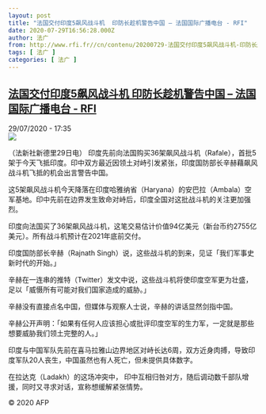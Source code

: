 ```yaml
---
layout: post
title: "法国交付印度5飙风战斗机  印防长趁机警告中国 – 法国国际广播电台 - RFI"
date: 2020-07-29T16:56:28.000Z
author: 法广
from: http://www.rfi.fr//cn/contenu/20200729-法国交付印度5飙风战斗机-印防长趁机警告中国
tags: [ 法广 ]
categories: [ 法广 ]
---
```

<!--1596041788000-->
[法国交付印度5飙风战斗机  印防长趁机警告中国 – 法国国际广播电台 - RFI](http://www.rfi.fr//cn/contenu/20200729-%E6%B3%95%E5%9B%BD%E4%BA%A4%E4%BB%98%E5%8D%B0%E5%BA%A65%E9%A3%99%E9%A3%8E%E6%88%98%E6%96%97%E6%9C%BA-%E5%8D%B0%E9%98%B2%E9%95%BF%E8%B6%81%E6%9C%BA%E8%AD%A6%E5%91%8A%E4%B8%AD%E5%9B%BD)
------

<div>
<div>29/07/2020 - 17:35</div><img src="https://s.rfi.fr/media/display/f472cb5a-d1b4-11ea-b90d-005056bff430/w:310/p:16x9/int0018b.200729233502.jpg"><div class="t-content__body u-clearfix"><div class="m-interstitial"></div><p>（法新社新德里29日电）    印度先前向法国购买36架飙风战斗机（Rafale），首批5架于今天飞抵印度。印中双方最近因领土对峙引发紧张，印度国防部长辛赫藉飙风战斗机飞抵的机会出言警告中国。</p><p>    这5架飙风战斗机今天降落在印度哈雅纳省（Haryana）的安巴拉（Ambala）空军基地。印中先前在边界发生致命对峙后，印度全国对这批战斗机的关注更加强烈。</p><p>    印度向法国买了36架飙风战斗机，这笔交易估计价值94亿美元（新台币约2755亿美元）。所有战斗机预计在2021年底前交付。</p><p>    印度国防部长辛赫（Rajnath Singh）说，这些战斗机的到来，见证「我们军事史新时代的开始。」</p><p>    辛赫在一连串的推特（Twitter）发文中说，这些战斗机将使印度空军更为壮盛，足以「威慑所有可能对我们国家造成的威胁。」</p><p>    辛赫没有直接点名中国，但媒体与观察人士说，辛赫的讲话显然剑指中国。</p><p>    辛赫公开声明：「如果有任何人应该担心或批评印度空军的生力军，一定就是那些想要威胁我们领土完整的人。」</p><p>    印度与中国军队先前在喜马拉雅山边界地区对峙长达6周，双方近身肉搏，导致印度军队20人丧生，中国虽然也有人死亡，但未提供具体数字。</p><p>    在拉达克（Ladakh）的这场冲突中， 印中互相归咎对方，随后调动数千部队增援，同时又寻求对话，宣称想缓解紧张情势。</p><p class="t-copyright">© 2020 AFP</p>        </div>
</div>
